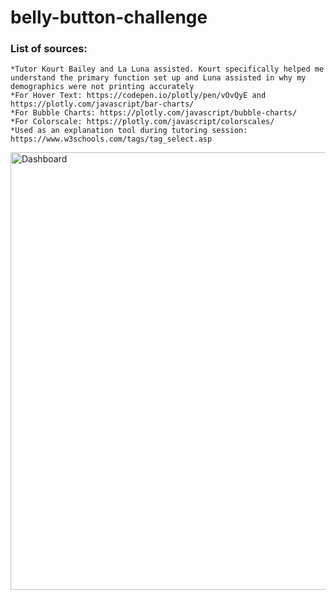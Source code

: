 # belly-button-challenge

### List of sources:
    *Tutor Kourt Bailey and La Luna assisted. Kourt specifically helped me understand the primary function set up and Luna assisted in why my demographics were not printing accurately
    *For Hover Text: https://codepen.io/plotly/pen/vOvQyE and https://plotly.com/javascript/bar-charts/
    *For Bubble Charts: https://plotly.com/javascript/bubble-charts/
    *For Colorscale: https://plotly.com/javascript/colorscales/
    *Used as an explanation tool during tutoring session: https://www.w3schools.com/tags/tag_select.asp

<p>
  <img src="https://64.media.tumblr.com/9515afed79537783c913113062bca619/dfde17db083c19b6-56/s540x810/578b3ca2562485cee59549aeae66fab5f58da15b.pnj" alt="Dashboard" width="600" height="700" />
</p>

